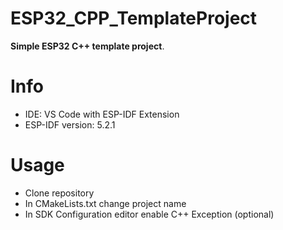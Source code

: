 # ESP32_CPP_TemplateProject
**Simple ESP32 C++ template project**.

# Info
- IDE: VS Code with ESP-IDF Extension
- ESP-IDF version: 5.2.1

# Usage
- Clone repository
- In CMakeLists.txt change project name
- In SDK Configuration editor enable C++ Exception (optional)	 

